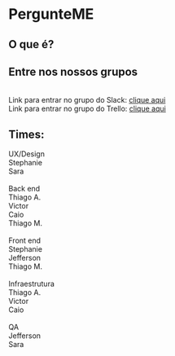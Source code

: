 # PergunteME

## O que é?

## Entre nos nossos grupos
<br>
Link para entrar no grupo do Slack: <a href="https://join.slack.com/t/mercadoeletrnicogrupo/shared_invite/enQtOTExNjY5NzU3MzAxLWNlY2FlNDliY2E0ZDQzNjIzZTA4ZTZlNjUzZTUyNDZjYWRiYzQ3NGRiMjAwYjhkMmQ5ZmNhNTFjYWNkMGNlOWE">
clique aqui </a>
<br>
Link para entrar no grupo do Trello: <a href="https://trello.com/invite/pergunteme/c18528535b2b02df6551ed1744b419c5">clique aqui</a>


## Times: 

UX/Design<br>
Stephanie<br>
Sara <br>
<br>
Back end<br>
Thiago A.<br>
Victor<br>
Caio<br>
Thiago M.<br>
<br>
Front end<br>
Stephanie<br>
Jefferson<br>
Thiago M.<br>
<br>
Infraestrutura<br>
Thiago A.<br>
Victor<br>
Caio<br>
<br>
QA<br>
Jefferson<br>
Sara<br>